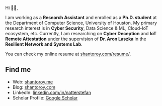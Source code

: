 
Hi 👋🏻,

I am working as a **Research Assistant** and enrolled as a **Ph.D. student** at the Department of Computer Science, University of Houston. My primary research interest is in **Cyber Security**, Data Science & ML, Cloud-IoT ecosystem, etc. Currently, I am researching on **Cyber Deception** and **IoT Remote Attestation** under the supervision of **Dr. Aron Laszka** in the **Resilient Network and Systems Lab**.

You can check my online resume at [shantoroy.com/resume/][1].

## Find me

- Web: [shantoroy.me][2]
- Blog: [shantoroy.com][3]
- LinkedIn: [linkedin.com/in/natterstefan][4]
- Scholar Profile: [Google Scholar](https://scholar.google.com/citations?user=OMGYMbwAAAAJ&hl=en)




[1]: https://www.shantoroy.com/resume/
[2]: https://www.shantoroy.me
[3]: https://www.shantoroy.com
[4]: https://www.linkedin.com/in/shanto-roy/